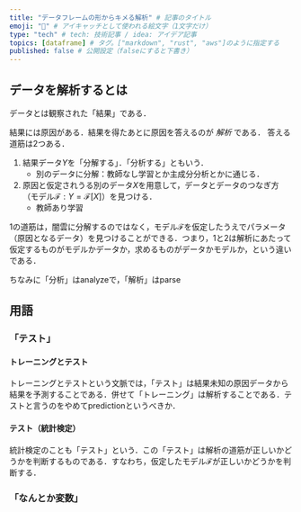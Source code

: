 ```yaml
---
title: "データフレームの形からキメる解析" # 記事のタイトル
emoji: "📒" # アイキャッチとして使われる絵文字（1文字だけ）
type: "tech" # tech: 技術記事 / idea: アイデア記事
topics: [dataframe] # タグ。["markdown", "rust", "aws"]のように指定する
published: false # 公開設定（falseにすると下書き）
---
```


## データを解析するとは

データとは観察された「結果」である．

結果には原因がある．結果を得たあとに原因を答えるのが *解析* である．
答える道筋は2つある．

1. 結果データ$Y$を「分解する」．「分析する」ともいう．
   - 別のデータに分解：教師なし学習とか主成分分析とかに通じる．
2. 原因と仮定されうる別のデータ$X$を用意して，データとデータのつなぎ方（モデル$\mathcal{F}:Y = \mathcal{F}[X]$）を見つける．
   - 教師あり学習

1の道筋は，闇雲に分解するのではなく，モデル$\mathcal{F}$を仮定したうえでパラメータ（原因となるデータ）を見つけることができる．つまり，1と2は解析にあたって仮定するものがモデルかデータか，求めるものがデータかモデルか，という違いである．

ちなみに「分析」はanalyzeで，「解析」はparse

## 用語

### 「テスト」

#### トレーニングとテスト

トレーニングとテストという文脈では，「テスト」は結果未知の原因データから結果を予測することである．併せて「トレーニング」は解析することである．テストと言うのをやめてpredictionというべきか．

#### テスト（統計検定）

統計検定のことも「テスト」という．この「テスト」は解析の道筋が正しいかどうかを判断するものである．すなわち，仮定したモデル$\mathcal{F}$が正しいかどうかを判断する．

### 「なんとか変数」
